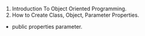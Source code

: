 1. Introduction To Object Oriented Programming.
2. How to Create Class, Object, Parameter Properties.
- public properties parameter.